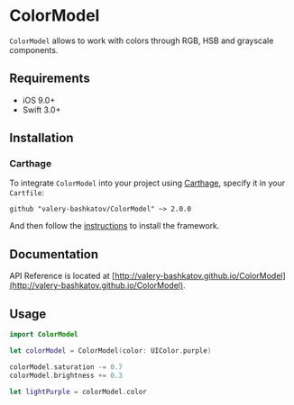 # ColorModel
`ColorModel` allows to work with colors through RGB, HSB and grayscale components.

## Requirements
- iOS 9.0+
- Swift 3.0+

## Installation
### Carthage
To integrate `ColorModel` into your project using [Carthage](https://github.com/Carthage/Carthage), specify it in your `Cartfile`:

```
github "valery-bashkatov/ColorModel" ~> 2.0.0
```

And then follow the [instructions](https://github.com/Carthage/Carthage#if-youre-building-for-ios-tvos-or-watchos) to install the framework.

## Documentation
API Reference is located at [http://valery-bashkatov.github.io/ColorModel](http://valery-bashkatov.github.io/ColorModel).

## Usage
```swift
import ColorModel

let colorModel = ColorModel(color: UIColor.purple)

colorModel.saturation -= 0.7
colorModel.brightness += 0.3

let lightPurple = colorModel.color
```
